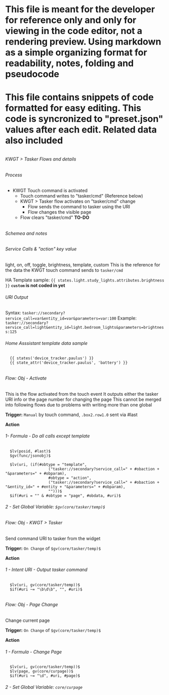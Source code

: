 # This file is meant for the developer for reference only and only for viewing in the code editor, not a rendering preview. Using markdown as a simple organizing format for readability, notes, folding and pseudocode

# This file contains snippets of code formatted for easy editing. This code is syncronized to "preset.json" values after each edit. Related data also included

###### #####################################
###### KWGT > Tasker Flows and details
###### #####################################

###### #####################################
###### Process
###### #####################################
- KWGT Touch command is activated
  - Touch command writes to "tasker/cmd" (Reference below)
  - KWGT > Tasker flow activates on "tasker/cmd" change
    - Flow sends the command to tasker using the URI
    - Flow changes the visible page
  - Flow clears "tasker/cmd" **TO-DO**


###### #####################################
###### Schemea and notes
###### #####################################

###### Service Calls & "action" key value

light, on, off, toggle, brightness, template, custom
This is the reference for the data the KWGT touch command sends to `tasker/cmd`

HA Template sample: `{{ states.light.study_lights.attributes.brightness }}`
**`custom` is not coded in yet**

###### URI Output
Syntax:  `tasker://secondary?service_call=var&entity_id=var&parameters=var:100`
Example: `tasker://secondary?service_call=light&entity_id=light.bedroom_lights&parameters=brightness:125`

###### Home Asssistant template data sample
```
  {{ states('device_tracker.paulus') }}
  {{ state_attr('device_tracker.paulus', 'battery') }}
```

###### #####################################
###### Flow: Obj - Activate
###### #####################################
This is the flow activated from the touch event
It outputs either the tasker URI info or the page number for changing the page
This cannot be merged into following flows due to problems with writing more than one global

**Trigger:** `Manual` by touch command, `.box2.row1.0` sent via #last

**Action**

###### 1- Formula - Do all calls except template 
```
  $lv(posid, #last)$
  $gv(func/jsonobj)$

  $lv(uri, (if(#obtype = "template",
                   ("tasker://secondary?service_call=" + #obaction + "&parameters=" + #obparam),
                   #obtype = "action",
                   ("tasker://secondary?service_call=" + #obaction + "&entity_id=" + #entity + "&parameters=" + #obparam),
                   "")))$
  $if(#uri = "" & #obtype = "page", #obdata, #uri)$
```

###### 2 - Set Global Variable: `$gv(core/tasker/temp)$`

###### #####################################
###### Flow: Obj - KWGT > Tasker
###### #####################################
Send command URI to tasker from the widget

**Trigger:** `On Change` of `$gv(core/tasker/temp)$`

**Action**

###### 1 - Intent URI - Output tasker command
```
  $lv(uri, gv(core/tasker/temp))$
  $if(#uri ~= "\b\d\b", "", #uri)$
```

###### #####################################
###### Flow: Obj - Page Change
###### #####################################
Change current page

**Trigger:** `On Change` of `$gv(core/tasker/temp)$`

**Action**

###### 1 - Formula - Change Page
```
  $lv(uri, gv(core/tasker/temp))$
  $lv(page, gv(core/curpage))$
  $if(#uri ~= "\d", #uri, #page)$
```

###### 2 - Set Global Variable: `core/curpage`